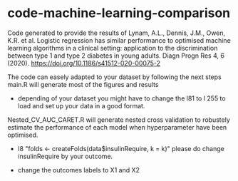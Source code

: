 # code-machine-learning-comparison

Code generated to provide the results of 
Lynam, A.L., Dennis, J.M., Owen, K.R. et al. Logistic regression has similar performance to optimised machine learning algorithms in a clinical setting: application to the discrimination between type 1 and type 2 diabetes in young adults. Diagn Progn Res 4, 6 (2020). https://doi.org/10.1186/s41512-020-00075-2

The code can easely adapted to your dataset by following the next steps
main.R will generate most of the figures and results

- depending of your dataset you might have to change the l81 to l 255 to load and set up your data in a good format.

Nested_CV_AUC_CARET.R will generate nested cross validation to robustely estimate the performance of each model when hyperparameter have been optimised.

- l8 "folds <- createFolds(data$insulinRequire, k = k)" please do change insulinRequire by your outcome.

- change the outcomes labels to X1 and X2
